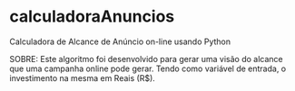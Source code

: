 # calculadoraAnuncios
Calculadora de Alcance de Anúncio on-line usando Python

SOBRE:
Este algoritmo foi desenvolvido para gerar uma visão do alcance que uma campanha online
pode gerar. Tendo como variável de entrada, o investimento na mesma em Reais (R$).
